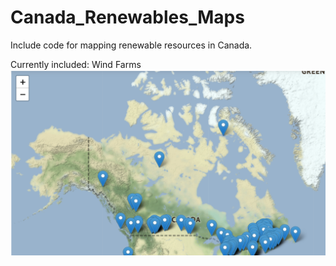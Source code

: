 # Canada_Renewables_Maps
Include code for mapping renewable resources in Canada. 

Currently included: Wind Farms
![Canadian Wind Farms](https://github.com/CICarlier/Canada_Renewables_Maps/blob/master/Wind%20Farm%20map.png)
